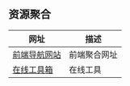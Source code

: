 ## 资源聚合

| 网址                                    | 描述     |
|---------------------------------------|--------|
| [前端导航网站](https://webjike.com/web.html) | 前端聚合网址 |
| [在线工具箱](https://tool.lu/)             | 在线工具   |
